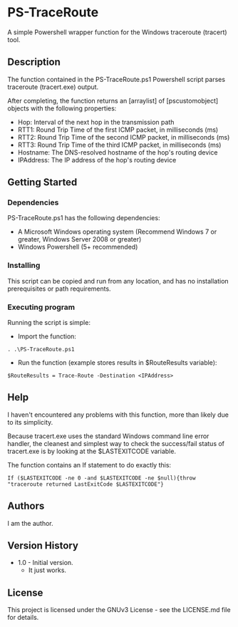 # PS-TraceRoute

A simple Powershell wrapper function for the Windows traceroute (tracert) tool.

## Description

The function contained in the PS-TraceRoute.ps1 Powershell script parses traceroute (tracert.exe) output. 

After completing, the function returns an [arraylist] of [pscustomobject] objects with the following properties:

* Hop:  Interval of the next hop in the transmission path
* RTT1: Round Trip Time of the first ICMP packet, in milliseconds (ms)
* RTT2: Round Trip Time of the second ICMP packet, in milliseconds (ms)
* RTT3: Round Trip Time of the third ICMP packet, in milliseconds (ms)
* Hostname: The DNS-resolved hostname of the hop's routing device
* IPAddress: The IP address of the hop's routing device

## Getting Started

### Dependencies

PS-TraceRoute.ps1 has the following dependencies:
* A Microsoft Windows operating system (Recommend Windows 7 or greater, Windows Server 2008 or greater)
* Windows Powershell (5+ recommended)


### Installing
This script can be copied and run from any location, and has no installation prerequisites or path requirements.

### Executing program

Running the script is simple:

* Import the function:
```
. .\PS-TraceRoute.ps1
```

* Run the function (example stores results in $RouteResults variable):
```
$RouteResults = Trace-Route -Destination <IPAddress>
```


## Help

I haven't encountered any problems with this function, more than likely due to its simplicity.

Because tracert.exe uses the standard Windows command line error handler, the cleanest and simplest way to check the success/fail status of tracert.exe is by looking at the $LASTEXITCODE variable.

The function contains an If statement to do exactly this:
```
If ($LASTEXITCODE -ne 0 -and $LASTEXITCODE -ne $null){throw "traceroute returned LastExitCode $LASTEXITCODE"}
```

## Authors

I am the author.

## Version History

* 1.0 - Initial version.
    * It just works.

## License

This project is licensed under the GNUv3 License - see the LICENSE.md file for details.

